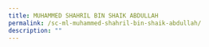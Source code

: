 ```yaml
---
title: MUHAMMED SHAHRIL BIN SHAIK ABDULLAH
permalink: /sc-ml-muhammed-shahril-bin-shaik-abdullah/
description: ""
---
```

